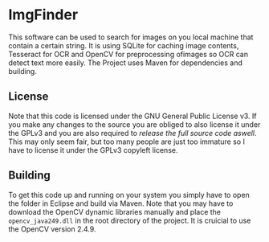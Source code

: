 ImgFinder
=========
This software can be used to search for images on you local machine that contain a certain string. It is using SQLite for caching image contents, Tesseract
for OCR and OpenCV for preprocessing ofimages so OCR can detect text more easily.
The Project uses Maven for dependencies and building.


License
-------
Note that this code is licensed under the GNU General Public License v3.
If you make any changes to the source you are obliged to also license it under the GPLv3 and you are also required to *release the full source code aswell*.
This may only seem fair, but too many people are just too immature so I have to license it under the GPLv3 copyleft license.


Building
--------
To get this code up and running on your system you simply have to open the folder in Eclipse and build via Maven. Note that you may have to download the
OpenCV dynamic libraries manually and place the `opencv_java249.dll` in the root directory of the project. It is cruicial to use the OpenCV version 2.4.9.
